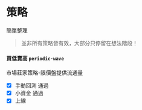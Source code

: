 # 策略
簡單整理

> 並非所有策略皆有效，大部分只停留在想法階段！

#### 買低賣高 `periodic-wave`
市場莊家策略-限價盤提供流通量
- [x] 手動回測 通過
- [x] 小資金 通過
- [x] 上線
